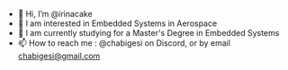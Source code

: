 - 👋 Hi, I’m @irinacake
- 👀 I am interested in Embedded Systems in Aerospace
- 🌱 I am currently studying for a Master's Degree in Embedded Systems
- 📫 How to reach me : @chabigesi on Discord, or by email chabigesi@gmail.com

<!---
irinacake/irinacake is a ✨ special ✨ repository because its `README.md` (this file) appears on your GitHub profile.
You can click the Preview link to take a look at your changes.
--->
